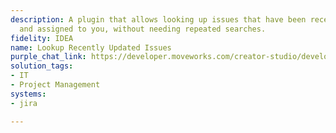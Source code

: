 ```yaml
---
description: A plugin that allows looking up issues that have been recently updated
  and assigned to you, without needing repeated searches.
fidelity: IDEA
name: Lookup Recently Updated Issues
purple_chat_link: https://developer.moveworks.com/creator-studio/developer-tools/purple-chat/?conversation=%7B%22startTimestamp%22%3A%2211%3A43+AM%22%2C%22messages%22%3A%5B%7B%22parts%22%3A%5B%7B%22richText%22%3A%22List+issues+updated+in+the+last+24+hours.%22%7D%5D%2C%22role%22%3A%22user%22%7D%2C%7B%22parts%22%3A%5B%7B%22reasoningSteps%22%3A%5B%7B%22richText%22%3A%22Checked+for+an+authenticated+Jira+account.%22%2C%22status%22%3A%22success%22%7D%2C%7B%22richText%22%3A%22Searching+for+issues+assigned+to+you+and+updated+in+the+last+24+hours.%22%2C%22status%22%3A%22success%22%7D%5D%7D%2C%7B%22richText%22%3A%22%3Cp%3EI+found+3+issues+in+%3Cb%3EJira%3C%2Fb%3E+assigned+to+you+that+were+updated+in+the+last+24+hours%3A%3C%2Fp%3E%3Cul%3E%3Cli%3E%3Cb%3EPROJ-245%3A+Update+brand+guidelines%3C%2Fb%3E%3Cbr%3EStatus%3A+In+Review+%7C+Updated+by%3A+Alex+Chen%3C%2Fli%3E%3Cli%3E%3Cb%3EDEV-501%3A+Investigate+login+timeout+issue%3C%2Fb%3E%3Cbr%3EStatus%3A+In+Progress+%7C+Updated+by%3A+Drew+Downs%3C%2Fli%3E%3Cli%3E%3Cb%3ESALES-112%3A+Prepare+Q4+sales+deck%3C%2Fb%3E%3Cbr%3EStatus%3A+Backlog+%7C+Updated+by%3A+Jane+Doe%3C%2Fli%3E%3C%2Ful%3E%3Cp%3EYou+can+ask+me+to+change+the+status+or+add+a+comment+to+any+of+these+issues.%3C%2Fp%3E%22%7D%2C%7B%22citations%22%3A%5B%7B%22citationTitle%22%3A%22PROJ-245%3A+Update+brand+guidelines%22%2C%22connectorName%22%3A%22jira%22%7D%2C%7B%22citationTitle%22%3A%22DEV-501%3A+Investigate+login+timeout+issue%22%2C%22connectorName%22%3A%22jira%22%7D%2C%7B%22citationTitle%22%3A%22SALES-112%3A+Prepare+Q4+sales+deck%22%2C%22connectorName%22%3A%22jira%22%7D%5D%7D%5D%2C%22role%22%3A%22assistant%22%7D%5D%7D
solution_tags:
- IT
- Project Management
systems:
- jira

---
```

